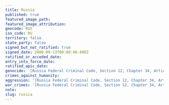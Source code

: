 ```yaml
---
title: Russia
published: true
featured_image_path:
featured_image_attribution:
geocode: RUS
iso_code: RU
territory: false
state_party: false
signed_but_not_ratified: true
signed_date: 2000-09-13T00:00:00.000Z
ratified_or_acceded_date:
entry_into_force_date:
ratified_apic_date:
genocide: '[Russia Federal Criminal Code, Section 12, Chapter 34, Article 357](https://iccdb.hrlc.net/data/doc/192/keyword/46/)'
crimes_against_humanity:
aggression: '[Russia Federal Criminal Code, Section 12, Chapter 34, Article 353](https://iccdb.hrlc.net/data/doc/192/keyword/1/)'
war_crimes: '[Russia Federal Criminal Code, Section 12, Chapter 34, Article 356](https://iccdb.hrlc.net/data/doc/192/keyword/145/)'
note:
slug: russia
---
```




